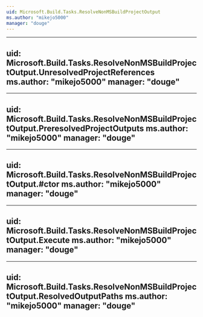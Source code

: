 ```yaml
---
uid: Microsoft.Build.Tasks.ResolveNonMSBuildProjectOutput
ms.author: "mikejo5000"
manager: "douge"
---
```


---
uid: Microsoft.Build.Tasks.ResolveNonMSBuildProjectOutput.UnresolvedProjectReferences
ms.author: "mikejo5000"
manager: "douge"
---

---
uid: Microsoft.Build.Tasks.ResolveNonMSBuildProjectOutput.PreresolvedProjectOutputs
ms.author: "mikejo5000"
manager: "douge"
---

---
uid: Microsoft.Build.Tasks.ResolveNonMSBuildProjectOutput.#ctor
ms.author: "mikejo5000"
manager: "douge"
---

---
uid: Microsoft.Build.Tasks.ResolveNonMSBuildProjectOutput.Execute
ms.author: "mikejo5000"
manager: "douge"
---

---
uid: Microsoft.Build.Tasks.ResolveNonMSBuildProjectOutput.ResolvedOutputPaths
ms.author: "mikejo5000"
manager: "douge"
---
